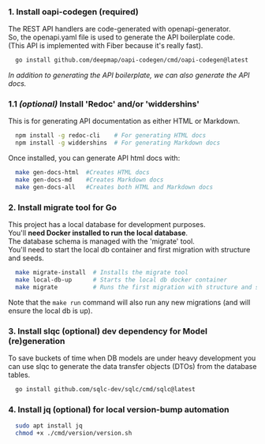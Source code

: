 ### 1. Install oapi-codegen (required)
The REST API handlers are code-generated with openapi-generator. <br>
So, the openapi.yaml file is used to generate the API boilerplate code.<br>
(This API is implemented with Fiber because it's really fast).

```bash
  go install github.com/deepmap/oapi-codegen/cmd/oapi-codegen@latest
```
_In addition to generating the API boilerplate, we can also generate the API docs._ 

### 1.1 _(optional)_ Install 'Redoc' and/or 'widdershins'
This is for generating API documentation as either HTML or Markdown.<br> 
```bash
  npm install -g redoc-cli    # For generating HTML docs
  npm install -g widdershins  # For generating Markdown docs
```

Once installed, you can generate API html docs with:
```bash
  make gen-docs-html  #Creates HTML docs
  make gen-docs-md    #Creates Markdown docs
  make gen-docs-all   #Creates both HTML and Markdown docs
```

### 2. Install migrate tool for Go
This project has a local database for development purposes. <br>
You'll **need Docker installed to run the local database**. <br>
The database schema is managed with the 'migrate' tool. <br>
You'll need to start the local db container and first migration with structure and seeds.

```bash
  make migrate-install  # Installs the migrate tool
  make local-db-up      # Starts the local db docker container
  make migrate          # Runs the first migration with structure and seeds
```
Note that the ``make run`` command will also run any new migrations (and will ensure the local db is up).

### 3. Install slqc (optional) dev dependency for Model (re)generation
To save buckets of time when DB models are under heavy development you 
can use slqc to generate the data transfer objects (DTOs) from the database tables. <br>
```bash
  go install github.com/sqlc-dev/sqlc/cmd/sqlc@latest
```

### 4. Install jq (optional) for local version-bump automation
```bash
  sudo apt install jq
  chmod +x ./cmd/version/version.sh
```
